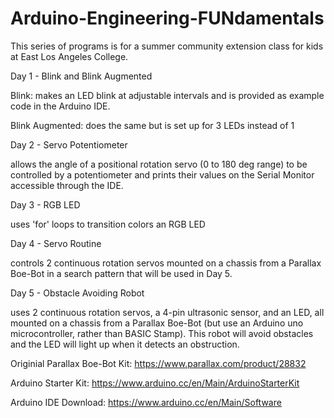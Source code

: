 # Arduino-Engineering-FUNdamentals

This series of programs is for a summer community extension class for kids at East Los Angeles College.

Day 1 - Blink and Blink Augmented

Blink: makes an LED blink at adjustable intervals and is provided as example code in the Arduino IDE. 

Blink Augmented: does the same but is set up for 3 LEDs instead of 1 

Day 2 - Servo Potentiometer

allows the angle of a positional rotation servo (0 to 180 deg range) to be controlled by a potentiometer and prints their values on the Serial Monitor accessible through the IDE.

Day 3 - RGB LED

uses 'for' loops to transition colors an RGB LED

Day 4 - Servo Routine

controls 2 continuous rotation servos mounted on a chassis from a Parallax Boe-Bot in a search pattern that will be used in Day 5.

Day 5 - Obstacle Avoiding Robot

uses 2 continuous rotation servos, a 4-pin ultrasonic sensor, and an LED, all mounted on a chassis from a Parallax Boe-Bot (but use an Arduino uno microcontroller, rather than BASIC Stamp). This robot will avoid obstacles and the LED will light up when it detects an obstruction. 

Originial Parallax Boe-Bot Kit: https://www.parallax.com/product/28832

Arduino Starter Kit: https://www.arduino.cc/en/Main/ArduinoStarterKit

Arduino IDE Download: https://www.arduino.cc/en/Main/Software
